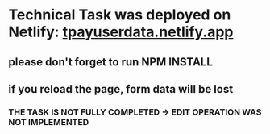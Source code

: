 # Technical Task was deployed on Netlify: [tpayuserdata.netlify.app](https://tpayuserdata.netlify.app)

## please don't forget to run NPM INSTALL 

## if you reload the page, form data will be lost

### THE TASK IS NOT FULLY COMPLETED -> EDIT OPERATION WAS NOT IMPLEMENTED
